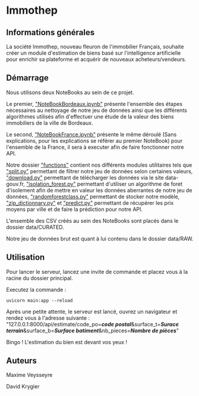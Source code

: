 # Immothep


## Informations générales

La société Immothep, nouveau fleuron de l'immobilier Français, souhaite créer un module d'estimation de biens basé sur l'intelligence artificielle pour enrichir sa plateforme et acquérir de nouveaux acheteurs/vendeurs.


## Démarrage

Nous utilisons deux NoteBooks au sein de ce projet.

Le premier, ["NoteBookBordeaux.ipynb"](https://github.com/KRDavid/Immothep/blob/main/NoteBookBordeaux.ipynb) présente l'ensemble des étapes nécessaires au nettoyage de notre jeu de données ainsi que les différents algorithmes utilisés afin d'effectuer une étude de la valeur des biens immobiliers de la ville de Bordeaux.

Le second, ["NoteBookFrance.ipynb"](https://github.com/KRDavid/Immothep/blob/main/NotebookFrance.ipynb) présente le même déroulé (Sans explications, pour les explications se référer au premier NoteBook) pour l'ensemble de la France, il sera à executer afin de faire fonctionner notre API.

Notre dossier ["functions"](https://github.com/KRDavid/Immothep/tree/main/functions) contient nos différents modules utilitaires tels que ["split.py"](https://github.com/KRDavid/Immothep/blob/main/functions/split.py) permettant de filtrer notre jeu de données selon certaines valeurs, ["download.py"](https://github.com/KRDavid/Immothep/blob/main/functions/download.py) permettant de télécharger les données via le site data-gouv.fr, ["isolation_forest.py"](https://github.com/KRDavid/Immothep/blob/main/functions/isolation_forest.py) permettant d'utiliser un algorithme de foret d'isolement afin de mettre en valeur les données aberrantes de notre jeu de données, ["randomforestclass.py"](https://github.com/KRDavid/Immothep/blob/main/functions/randomforestclass.py) permettant de stocker notre modèle, ["zip_dictionnary.py"](https://github.com/KRDavid/Immothep/blob/main/functions/zip_dictionnary.py) et ["predict.py"](https://github.com/KRDavid/Immothep/blob/main/functions/predict.py) permettant de récupérer les prix moyens par ville et de faire la prédiction pour notre API.

L'ensemble des CSV créés au sein des NoteBooks sont placés dans le dossier data/CURATED.

Notre jeu de données brut est quant à lui contenu dans le dossier data/RAW.


## Utilisation

Pour lancer le serveur, lancez une invite de commande et placez vous à la racine du dossier principal.

Executez la commande :
```
uvicorn main:app --reload
```

Après une petite attente, le serveur est lancé, ouvrez un navigateur et rendez vous à l'adresse suivante :
"127.0.0.1:8000/api/estimate/code_po=***code postal***&surface_t=***Surace terrain***&surface_b=***Surface batiment***&nb_pieces=***Nombre de pièces***"

Bingo ! L'estimation du bien est devant vos yeux !


## Auteurs

Maxime Veysseyre

David Krygier
